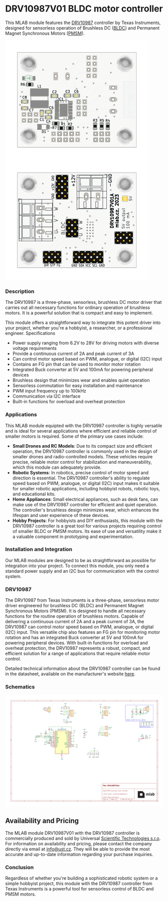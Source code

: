# DRV10987V01 BLDC motor controller
This MLAB module features the [DRV10987](https://www.ti.com/lit/ds/symlink/drv10987.pdf?ts=1618316091180&ref_url=https%253A%252F%252Fwww.ti.com%252Fproduct%252FDRV10987) controller by Texas Instruments, designed for sensorless operation of Brushless DC ([BLDC](https://en.wikipedia.org/wiki/Brushless_DC_electric_motor)) and Permanent Magnet Synchronous Motors ([PMSM](https://en.wikipedia.org/wiki/Synchronous_motor#Permanent-magnet)).

![](/doc/gen/img/DRV10987V01-bottom.svg) ![](/doc/gen/img/DRV10987V01-top.svg)


### Description
The DRV10987 is a three-phase, sensorless, brushless DC motor driver that carries out all necessary functions for ordinary operation of brushless motors. It is a powerful solution that is compact and easy to implement.

This module offers a straightforward way to integrate this potent driver into your project, whether you're a hobbyist, a researcher, or a professional engineer.
Specifications

 *   Power supply ranging from 6.2V to 28V for driving motors with diverse voltage requirements
 *   Provide a continuous current of 2A and peak current of 3A
 *   Can control motor speed based on PWM, analogue, or digital (I2C) input
 *   Contains an FG pin that can be used to monitor motor rotation
 *   Integrated Buck converter at 5V and 100mA for powering peripheral devices
 *   Brushless design that minimizes wear and enables quiet operation
 *   Sensorless commutation for easy installation and maintenance
 *   PWM input frequency up to 100kHz
 *   Communication via I2C interface
 *   Built-in functions for overload and overheat protection

### Applications

This MLAB module equipted with the DRV10987 controller is highly versatile and is ideal for several applications where efficient and reliable control of smaller motors is required. Some of the primary use cases include:

 * **Small Drones and RC Models**: Due to its compact size and efficient operation, the DRV10987 controller is commonly used in the design of smaller drones and radio-controlled models. These vehicles require precise, reliable motor control for stabilization and maneuverability, which this module can adequately provide.
 * **Robotic Systems**: In robotics, precise control of motor speed and direction is essential. The DRV10987 controller's ability to regulate speed based on PWM, analogue, or digital (I2C) input makes it suitable for smaller robotic applications, including hobbyist robots, robotic toys, and educational kits.
 * **Home Appliances**: Small electrical appliances, such as desk fans, can make use of the DRV10987 controller for efficient and quiet operation. The controller's brushless design minimizes wear, which enhances the lifespan and user experience of these devices.
 * **Hobby Projects**: For hobbyists and DIY enthusiasts, this module with the DRV10987 controller is a great tool for various projects requiring control of smaller BLDC or PMSM motors. Its ease of use and versatility make it a valuable component in prototyping and experimentation.


### Installation and Integration
Our MLAB modules are designed to be as straightforward as possible for integration into your project. To connect this module, you only need a standard power supply and an I2C bus for communication with the control system.

### DRV10987

The DRV10987 from Texas Instruments is a three-phase, sensorless motor driver engineered for brushless DC (BLDC) and Permanent Magnet Synchronous Motors (PMSM). It is designed to handle all necessary functions for the routine operation of brushless motors. Capable of delivering a continuous current of 2A and a peak current of 3A, the DRV10987 can control motor speed based on PWM, analogue, or digital (I2C) input. This versatile chip also features an FG pin for monitoring motor rotation and has an integrated Buck converter at 5V and 100mA for powering peripheral devices. With built-in functions for overload and overheat protection, the DRV10987 represents a robust, compact, and efficient solution for a range of applications that require reliable motor control.

Detailed technical information about the DRV10987 controller can be found in the datasheet, available on the manufacturer's website [here](https://www.ti.com/lit/ds/symlink/drv10987.pdf?ts=1618316091180&ref_url=https%253A%252F%252Fwww.ti.com%252Fproduct%252FDRV10987).

### Schematics

[![](/doc/gen/DRV10987V01-schematic.svg)](/doc/gen/DRV10987V01-schematic.pdf)


## Availability and Pricing

The MLAB module DRV10987V01 with the DRV10987 controller is commercially produced and sold by Universal [Scientific Technologies s.r.o](https://ust.cz/). For information on availability and pricing, please contact the company directly via email at [info@ust.cz](mailto:info@ust.cz). They will be able to provide the most accurate and up-to-date information regarding your purchase inquiries.


### Conclusion
Regardless of whether you're building a sophisticated robotic system or a simple hobbyist project, this module with the DRV10987 controller from Texas Instruments is a powerful tool for sensorless control of BLDC and PMSM motors.
